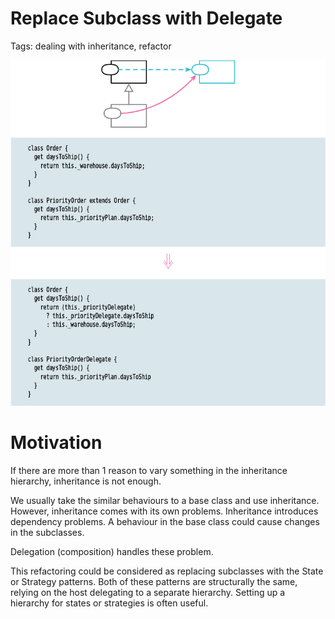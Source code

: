 # Replace Subclass with Delegate

Tags: dealing with inheritance, refactor

![Untitled](Untitled.png)

# Motivation

If there are more than 1 reason to vary something in the inheritance hierarchy, inheritance is not enough.

We usually take the similar behaviours to a base class and use inheritance. However, inheritance
comes with its own problems. Inheritance introduces dependency problems. A behaviour in the base 
class could cause changes in the subclasses. 

Delegation (composition) handles these problem. 

This refactoring could be considered as replacing subclasses with the State or Strategy patterns. 
Both of these patterns are structurally the same, relying on the host delegating to a separate
hierarchy. Setting up a hierarchy for states or strategies is often useful.